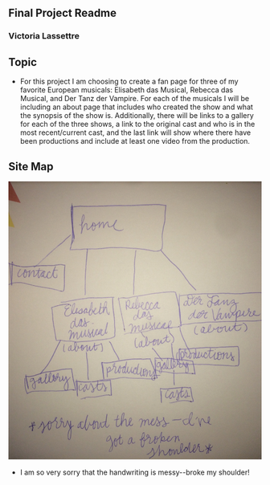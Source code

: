 ## Final Project Readme
### Victoria Lassettre
## Topic
- For this project I am choosing to create a fan page for three of my favorite European musicals: Elisabeth das Musical, Rebecca das Musical, and Der Tanz der Vampire. For each of the musicals I will be including an about page that includes who created the show and what the synopsis of the show is. Additionally, there will be links to a gallery for each of the three shows, a link to the original cast and who is in the most recent/current cast, and the last link will show where there have been productions and include at least one video from the production.

## Site Map
![Site Map](./imgs/sitemap.jpg)
- I am so very sorry that the handwriting is messy--broke my shoulder!
